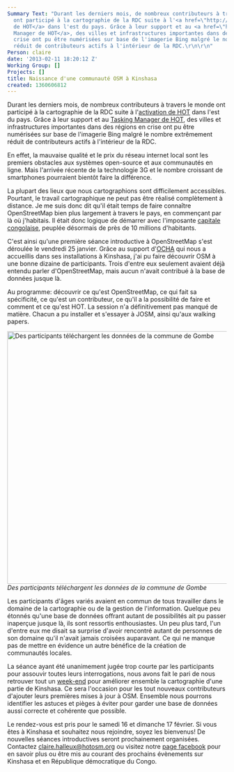 ```yaml
---
Summary Text: "Durant les derniers mois, de nombreux contributeurs à travers le monde
  ont participé à la cartographie de la RDC suite à l'<a href=\"http://hot.openstreetmap.org/updates/2012-12-13_hot_activation_sud_et_nord_kivu_r%C3%A9publique_d%C3%A9mocratique_du_congo\">activation
  de HOT</a> dans l'est du pays. Grâce à leur support et au <a href=\"http://tasks.hotosm.org/\">Tasking
  Manager de HOT</a>, des villes et infrastructures importantes dans des régions en
  crise ont pu être numérisées sur base de l'imagerie Bing malgré le nombre extrêmement
  réduit de contributeurs actifs à l'intérieur de la RDC.\r\n\r\n"
Person: claire
date: '2013-02-11 18:20:12 Z'
Working Group: []
Projects: []
title: Naissance d'une communauté OSM à Kinshasa
created: 1360606812
---
```

Durant les derniers mois, de nombreux contributeurs à travers le monde ont participé à la cartographie de la RDC suite à l'<a href="http://hot.openstreetmap.org/updates/2012-12-13_hot_activation_sud_et_nord_kivu_r%C3%A9publique_d%C3%A9mocratique_du_congo">activation de HOT</a> dans l'est du pays. Grâce à leur support et au <a href="http://tasks.hotosm.org/">Tasking Manager de HOT</a>, des villes et infrastructures importantes dans des régions en crise ont pu être numérisées sur base de l'imagerie Bing malgré le nombre extrêmement réduit de contributeurs actifs à l'intérieur de la RDC.

En effet, la mauvaise qualité et le prix du réseau internet local sont les premiers obstacles aux systèmes open-source et aux communautés en ligne. Mais l'arrivée récente de la technologie 3G et le nombre croissant de smartphones pourraient bientôt faire la différence.

La plupart des lieux que nous cartographions sont difficilement accessibles. Pourtant, le travail cartographique ne peut pas être réalisé complètement à distance. Je me suis donc dit qu'il était temps de faire connaître OpenStreetMap bien plus largement à travers le pays, en commençant par là où j'habitais. Il était donc logique de démarrer avec l'imposante <a href="http://fr.wikipedia.org/wiki/Kinshasa">capitale congolaise</a>, peuplée désormais de près de 10 millions d'habitants.

C'est ainsi qu'une première séance introductive à OpenStreetMap s'est déroulée le vendredi 25 janvier. Grâce au support d'<a href="http://rdc-humanitaire.net/">OCHA</a> qui nous a accueillis dans ses installations à Kinshasa, j'ai pu faire découvrir OSM à une bonne dizaine de participants. Trois d'entre eux seulement avaient déjà entendu parler d'OpenStreetMap, mais aucun n'avait contribué à la base de données jusque là.

Au programme: découvrir ce qu'est OpenStreetMap, ce qui fait sa spécificité, ce qu'est un contributeur, ce qu'il a la possibilité de faire et comment et ce qu'est HOT. La session n'a définitivement pas manqué de matière. Chacun a pu installer et s'essayer à JOSM, ainsi qu'aux walking papers.

<img src="http://hot.openstreetmap.org/sites/default/files/P1250011cp.JPG" title="Des participants téléchargent les données de la commune de Gombe" width="580"/>
<cite>Des participants téléchargent les données de la commune de Gombe</cite>

Les participants d'âges variés avaient en commun de tous travailler dans le domaine de la cartographie ou de la gestion de l'information. Quelque peu étonnés qu'une base de données offrant autant de possibilités ait pu passer inaperçue jusque là, ils sont ressortis enthousiastes. Un peu plus tard, l'un d'entre eux me disait sa surprise d'avoir rencontré autant de personnes de son domaine qu'il n'avait jamais croisées auparavant. Ce qui ne manque pas de mettre en évidence un autre bénéfice de la création de communautés locales.

La séance ayant été unanimement jugée trop courte par les participants pour assouvir toutes leurs interrogations, nous avons fait le pari de nous retrouver tout un <a href="https://www.facebook.com/events/117116381801764/">week-end</a> pour améliorer ensemble la cartographie d'une partie de Kinshasa. Ce sera l'occasion pour les tout nouveaux contributeurs d'ajouter leurs premières mises à jour à OSM. Ensemble nous pourrons identifier les astuces et pièges à éviter pour garder une base de données aussi correcte et cohérente que possible.

Le rendez-vous est pris pour le samedi 16 et dimanche 17 février. Si vous êtes à Kinshasa et souhaitez nous rejoindre, soyez les bienvenus! De nouvelles séances introductives seront prochainement organisées. Contactez claire.halleux@hotosm.org ou visitez notre <a href="http://www.facebook.com/OpenStreetMap.RDC">page facebook</a> pour en savoir plus ou être mis au courant des prochains évènements sur Kinshasa et en République démocratique du Congo.

